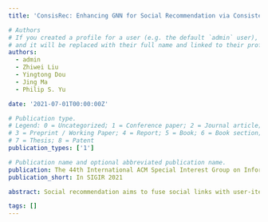 ```yaml
---
title: 'ConsisRec: Enhancing GNN for Social Recommendation via Consistent Neighbor Aggregation'

# Authors
# If you created a profile for a user (e.g. the default `admin` user), write the username (folder name) here
# and it will be replaced with their full name and linked to their profile.
authors:
  - admin
  - Zhiwei Liu
  - Yingtong Dou
  - Jing Ma
  - Philip S. Yu

date: '2021-07-01T00:00:00Z'

# Publication type.
# Legend: 0 = Uncategorized; 1 = Conference paper; 2 = Journal article;
# 3 = Preprint / Working Paper; 4 = Report; 5 = Book; 6 = Book section;
# 7 = Thesis; 8 = Patent
publication_types: ['1']

# Publication name and optional abbreviated publication name.
publication: The 44th International ACM Special Interest Group on Information Retrieval
publication_short: In SIGIR 2021

abstract: Social recommendation aims to fuse social links with user-iteminteractions to alleviate the cold-start problem for rating prediction.Recent developments of Graph Neural Networks (GNNs) motivateendeavors to design GNN-based social recommendation frame-works to aggregate both social and user-item interaction informa-tion simultaneously. However, most existing methods neglect thesocial inconsistency problem, which intuitively suggests that so-cial links are not necessarily consistent with the rating predictionprocess. Social inconsistency can be observed from both context-level and relation-level. Therefore, we intend to empower the GNNmodel with the ability to tackle the social inconsistency problem.We propose to sample consistent neighbors by relating samplingprobability with consistency scores between neighbors. Besides, weemploy the relation attention mechanism to assign consistent rela-tions with high importance factors for aggregation. Experimentson two real-world datasets verify the model effectiveness. 

tags: []
---
```


